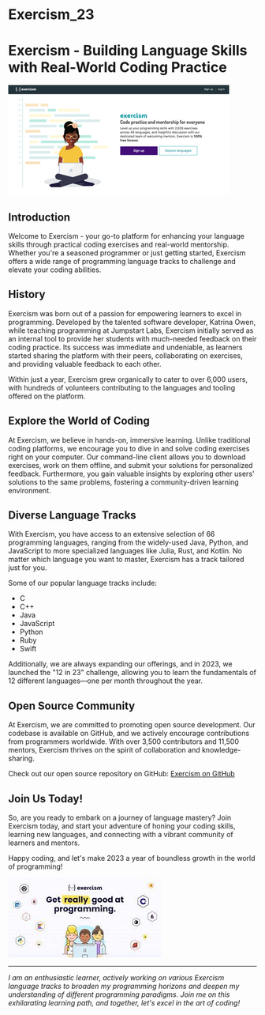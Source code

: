 # Exercism_23

# Exercism - Building Language Skills with Real-World Coding Practice

![Exercism Logo](exercism_logo.png)

## Introduction

Welcome to Exercism - your go-to platform for enhancing your language skills through practical coding exercises and real-world mentorship. Whether you're a seasoned programmer or just getting started, Exercism offers a wide range of programming language tracks to challenge and elevate your coding abilities.

## History

Exercism was born out of a passion for empowering learners to excel in programming. Developed by the talented software developer, Katrina Owen, while teaching programming at Jumpstart Labs, Exercism initially served as an internal tool to provide her students with much-needed feedback on their coding practice. Its success was immediate and undeniable, as learners started sharing the platform with their peers, collaborating on exercises, and providing valuable feedback to each other.

Within just a year, Exercism grew organically to cater to over 6,000 users, with hundreds of volunteers contributing to the languages and tooling offered on the platform.

## Explore the World of Coding

At Exercism, we believe in hands-on, immersive learning. Unlike traditional coding platforms, we encourage you to dive in and solve coding exercises right on your computer. Our command-line client allows you to download exercises, work on them offline, and submit your solutions for personalized feedback. Furthermore, you gain valuable insights by exploring other users' solutions to the same problems, fostering a community-driven learning environment.

## Diverse Language Tracks

With Exercism, you have access to an extensive selection of 66 programming languages, ranging from the widely-used Java, Python, and JavaScript to more specialized languages like Julia, Rust, and Kotlin. No matter which language you want to master, Exercism has a track tailored just for you.

Some of our popular language tracks include:
- C
- C++
- Java
- JavaScript
- Python
- Ruby
- Swift

Additionally, we are always expanding our offerings, and in 2023, we launched the "12 in 23" challenge, allowing you to learn the fundamentals of 12 different languages—one per month throughout the year.

## Open Source Community

At Exercism, we are committed to promoting open source development. Our codebase is available on GitHub, and we actively encourage contributions from programmers worldwide. With over 3,500 contributors and 11,500 mentors, Exercism thrives on the spirit of collaboration and knowledge-sharing.

Check out our open source repository on GitHub: [Exercism on GitHub](https://github.com/exercism/website)

## Join Us Today!

So, are you ready to embark on a journey of language mastery? Join Exercism today, and start your adventure of honing your coding skills, learning new languages, and connecting with a vibrant community of learners and mentors.

Happy coding, and let's make 2023 a year of boundless growth in the world of programming!

![Exercism Community](exercism_community.png)

---
*I am an enthusiastic learner, actively working on various Exercism language tracks to broaden my programming horizons and deepen my understanding of different programming paradigms. Join me on this exhilarating learning path, and together, let's excel in the art of coding!*
